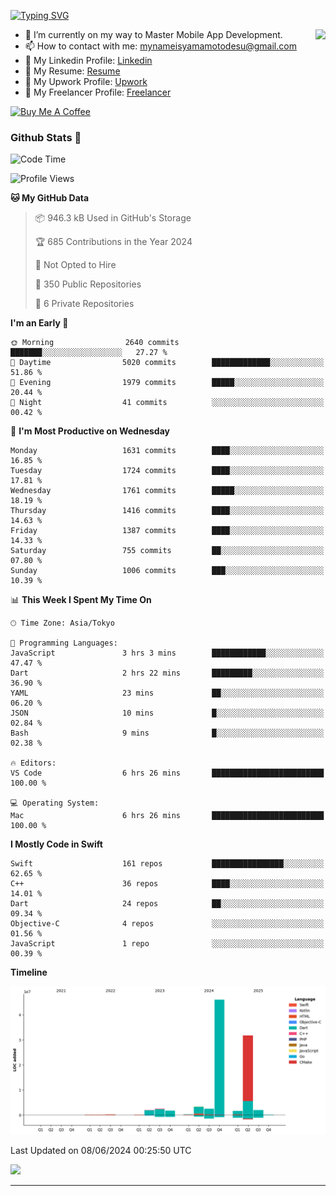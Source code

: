 
[![Typing SVG](https://readme-typing-svg.demolab.com/?lines=Thank+You+For+Visiting!!;You+Are+Welcome✨;I+am+Kyo+Yamamoto;Mobile+Developer)](https://git.io/typing-svg)
<p>
<img align="right" src="https://media.giphy.com/media/26ufdb3cYKwbRtYVW/giphy.gif" style="max-width:100%;" height="150px">

- 🌱 I’m currently on my way to Master Mobile App Development.
- 📫 How to contact with me: mynameisyamamotodesu@gmail.com
- 🔗 My Linkedin Profile: [Linkedin](https://www.linkedin.com/in/kyo-yamamoto-a2ab50239)
- 🔗 My Resume: [Resume](https://www.kickresume.com/cv/rNok4e/)
- 🔗 My Upwork Profile: [Upwork](https://www.upwork.com/freelancers/~01aa9115102bb4af25)
- 🔗 My Freelancer Profile: [Freelancer](https://www.freelancer.com/u/yamamotodesu)

<a href="https://www.buymeacoffee.com/kyoyamamoto" target="_blank"><img src="https://cdn.buymeacoffee.com/buttons/default-orange.png" alt="Buy Me A Coffee" height="41" width="174"></a>

### Github Stats 🥇 
<!--START_SECTION:waka-->
![Code Time](http://img.shields.io/badge/Code%20Time-712%20hrs%2024%20mins-blue)

![Profile Views](http://img.shields.io/badge/Profile%20Views-1-blue)

**🐱 My GitHub Data** 

> 📦 946.3 kB Used in GitHub's Storage 
 > 
> 🏆 685 Contributions in the Year 2024
 > 
> 🚫 Not Opted to Hire
 > 
> 📜 350 Public Repositories 
 > 
> 🔑 6 Private Repositories 
 > 
**I'm an Early 🐤** 

```text
🌞 Morning                2640 commits        ███████░░░░░░░░░░░░░░░░░░   27.27 % 
🌆 Daytime                5020 commits        █████████████░░░░░░░░░░░░   51.86 % 
🌃 Evening                1979 commits        █████░░░░░░░░░░░░░░░░░░░░   20.44 % 
🌙 Night                  41 commits          ░░░░░░░░░░░░░░░░░░░░░░░░░   00.42 % 
```
📅 **I'm Most Productive on Wednesday** 

```text
Monday                   1631 commits        ████░░░░░░░░░░░░░░░░░░░░░   16.85 % 
Tuesday                  1724 commits        ████░░░░░░░░░░░░░░░░░░░░░   17.81 % 
Wednesday                1761 commits        █████░░░░░░░░░░░░░░░░░░░░   18.19 % 
Thursday                 1416 commits        ████░░░░░░░░░░░░░░░░░░░░░   14.63 % 
Friday                   1387 commits        ████░░░░░░░░░░░░░░░░░░░░░   14.33 % 
Saturday                 755 commits         ██░░░░░░░░░░░░░░░░░░░░░░░   07.80 % 
Sunday                   1006 commits        ███░░░░░░░░░░░░░░░░░░░░░░   10.39 % 
```


📊 **This Week I Spent My Time On** 

```text
🕑︎ Time Zone: Asia/Tokyo

💬 Programming Languages: 
JavaScript               3 hrs 3 mins        ████████████░░░░░░░░░░░░░   47.47 % 
Dart                     2 hrs 22 mins       █████████░░░░░░░░░░░░░░░░   36.90 % 
YAML                     23 mins             ██░░░░░░░░░░░░░░░░░░░░░░░   06.20 % 
JSON                     10 mins             █░░░░░░░░░░░░░░░░░░░░░░░░   02.84 % 
Bash                     9 mins              █░░░░░░░░░░░░░░░░░░░░░░░░   02.38 % 

🔥 Editors: 
VS Code                  6 hrs 26 mins       █████████████████████████   100.00 % 

💻 Operating System: 
Mac                      6 hrs 26 mins       █████████████████████████   100.00 % 
```

**I Mostly Code in Swift** 

```text
Swift                    161 repos           ████████████████░░░░░░░░░   62.65 % 
C++                      36 repos            ████░░░░░░░░░░░░░░░░░░░░░   14.01 % 
Dart                     24 repos            ██░░░░░░░░░░░░░░░░░░░░░░░   09.34 % 
Objective-C              4 repos             ░░░░░░░░░░░░░░░░░░░░░░░░░   01.56 % 
JavaScript               1 repo              ░░░░░░░░░░░░░░░░░░░░░░░░░   00.39 % 
```



**Timeline**

![Lines of Code chart](https://raw.githubusercontent.com/YamamotoDesu/YamamotoDesu/main/assets/bar_graph.png)


 Last Updated on 08/06/2024 00:25:50 UTC
<!--END_SECTION:waka-->

![](https://github-profile-summary-cards.vercel.app/api/cards/profile-details?username=YamamotoDesu&theme=vue)

----
